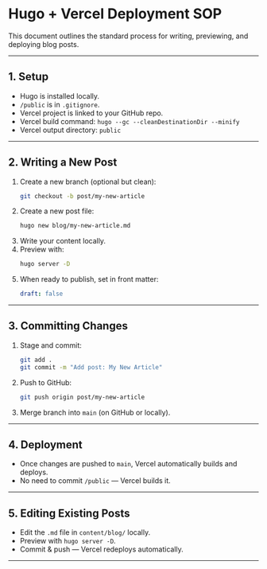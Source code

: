 # Hugo + Vercel Deployment SOP

This document outlines the standard process for writing, previewing, and deploying blog posts.

---

## 1. Setup
- Hugo is installed locally.
- `/public` is in `.gitignore`.
- Vercel project is linked to your GitHub repo.
- Vercel build command: `hugo --gc --cleanDestinationDir --minify`
- Vercel output directory: `public`

---

## 2. Writing a New Post
1. Create a new branch (optional but clean):
   ```bash
   git checkout -b post/my-new-article
   ```
2. Create a new post file:
   ```bash
   hugo new blog/my-new-article.md
   ```
3. Write your content locally.
4. Preview with:
   ```bash
   hugo server -D
   ```
5. When ready to publish, set in front matter:
   ```yaml
   draft: false
   ```

---

## 3. Committing Changes
1. Stage and commit:
   ```bash
   git add .
   git commit -m "Add post: My New Article"
   ```
2. Push to GitHub:
   ```bash
   git push origin post/my-new-article
   ```
3. Merge branch into `main` (on GitHub or locally).

---

## 4. Deployment
- Once changes are pushed to `main`, Vercel automatically builds and deploys.
- No need to commit `/public` — Vercel builds it.

---

## 5. Editing Existing Posts
- Edit the `.md` file in `content/blog/` locally.
- Preview with `hugo server -D`.
- Commit & push — Vercel redeploys automatically.

---